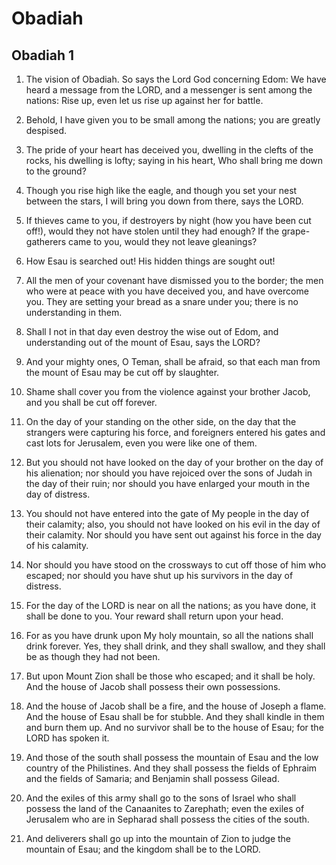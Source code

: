 # Obadiah

## Obadiah 1

1. The vision of Obadiah. So says the Lord God concerning Edom: We have heard a message from the LORD, and a messenger is sent among the nations: Rise up, even let us rise up against her for battle.

2. Behold, I have given you to be small among the nations; you are greatly despised.

3. The pride of your heart has deceived you, dwelling in the clefts of the rocks, his dwelling is lofty; saying in his heart, Who shall bring me down to the ground?

4. Though you rise high like the eagle, and though you set your nest between the stars, I will bring you down from there, says the LORD.

5. If thieves came to you, if destroyers by night (how you have been cut off!), would they not have stolen until they had enough? If the grape-gatherers came to you, would they not leave gleanings?

6. How Esau is searched out! His hidden things are sought out!

7. All the men of your covenant have dismissed you to the border; the men who were at peace with you have deceived you, and have overcome you. They are setting your bread as a snare under you; there is no understanding in them.

8. Shall I not in that day even destroy the wise out of Edom, and understanding out of the mount of Esau, says the LORD?

9. And your mighty ones, O Teman, shall be afraid, so that each man from the mount of Esau may be cut off by slaughter.   

10. Shame shall cover you from the violence against your brother Jacob, and you shall be cut off forever.

11. On the day of your standing on the other side, on the day that the strangers were capturing his force, and foreigners entered his gates and cast lots for Jerusalem, even you were like one of them.

12. But you should not have looked on the day of your brother on the day of his alienation; nor should you have rejoiced over the sons of Judah in the day of their ruin; nor should you have enlarged your mouth in the day of distress.

13. You should not have entered into the gate of My people in the day of their calamity; also, you should not have looked on his evil in the day of their calamity. Nor should you have sent out against his force in the day of his calamity.

14. Nor should you have stood on the crossways to cut off those of him who escaped; nor should you have shut up his survivors in the day of distress.

15. For the day of the LORD is near on all the nations; as you have done, it shall be done to you. Your reward shall return upon your head.

16. For as you have drunk upon My holy mountain, so all the nations shall drink forever. Yes, they shall drink, and they shall swallow, and they shall be as though they had not been.   

17. But upon Mount Zion shall be those who escaped; and it shall be holy. And the house of Jacob shall possess their own possessions.

18. And the house of Jacob shall be a fire, and the house of Joseph a flame. And the house of Esau shall be for stubble. And they shall kindle in them and burn them up. And no survivor shall be to the house of Esau; for the LORD has spoken it.

19. And those of the south shall possess the mountain of Esau and the low country of the Philistines. And they shall possess the fields of Ephraim and the fields of Samaria; and Benjamin shall possess Gilead.

20. And the exiles of this army shall go to the sons of Israel who shall possess the land of the Canaanites to Zarephath; even the exiles of Jerusalem who are in Sepharad shall possess the cities of the south.

21. And deliverers shall go up into the mountain of Zion to judge the mountain of Esau; and the kingdom shall be to the LORD.  